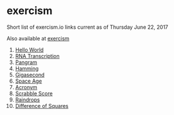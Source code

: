 # exercism
Short list of exercism.io links current as of Thursday June 22, 2017

Also available at [exercism](http://exercism.io/cantocass)

1. [Hello World](http://exercism.io/exercises/23f96f0ca10e4b47a1948500f238c972)
2. [RNA Transcription](http://exercism.io/exercises/ab92645850e442e69bebd2e29d76fd81)
3. [Pangram](http://exercism.io/exercises/a7da4d66938444ba9fdfacc92857fbc7)
4. [Hamming](http://exercism.io/exercises/715896e1acbf473ea1c00786b3c75c32)
5. [Gigasecond](http://exercism.io/exercises/c784e9de843946f7be00eb218849203a)
6. [Space Age](http://exercism.io/exercises/1a221211e82049df87d1a221cb3bd88f)
7. [Acronym](http://exercism.io/exercises/f1cfe6985b474d879abaa99cefbc596f)
8. [Scrabble Score](http://exercism.io/exercises/2a60adab522b4114892292ab2f2738e6)
9. [Raindrops](http://exercism.io/exercises/3763b6a7a3ae491bb31e1dc0bf45f46b)
10. [Difference of Squares](http://exercism.io/exercises/255128b5eb4243f6b52a4d564ff97758)
